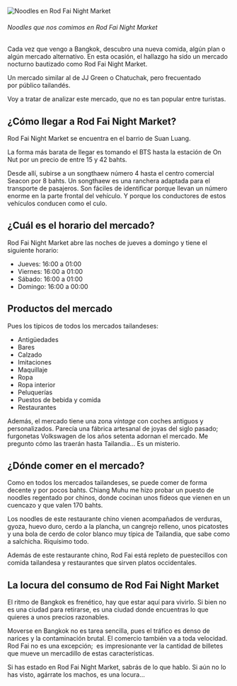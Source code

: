 ![Noodles en Rod Fai Night Market](https://lh3.googleusercontent.com/AU_1DMXotHG6FyNII8J6Dzmc320lGz50oQR_FV2yV5yHmvJIO4scbF4tWKSoRmQuf0q3WvvOvnnJ1mhX5u1dKPbbDPd9Hl79dlL_9rVjJSFyqBHSTStgZdn7sQYKsUojN-DqMMpfr4PSDvUhyhEaHIdlBauUEqJVZykVxJqPM5l0izO3BqOlxHK6BYkS709_81w_zdlvTalbLk7NEZwDk_99CKjXuNU1bZaZtRUVm-oLxUaCGbMWN3ltjTy7hL3ooGOljpkoozAuV6c6J2Y2XnwFvvCSN13pEZiw_QbUkcSgrWqXdJExhOgym9sgSS8sVkKtpChEZ16g3ZQR-yzi6WGBUH28E_ybdefmKueoUlL-aUX_6iHGfiU6iRu5LKkgRYDehXleZSU3ooltM68s0-if1Bj3NbQgYty9_TH3o0e3aJ0CspEXzMpUu4SgtpuQF4YCAOsEqXYoTwGb4wBJwmjs92BJiSHhhVCXhaXjqt_w0PnN9z-q4Z7cQGZiSsW2FFhCivxGGqTsRfXHkYXAAg8GI0Ic-5WqnVitVTMgC_Kji9YvG3-sdOcK3oG7xz7ku1_01R8n0mpmL8AFYJMXA03FO0yOu5RChpFxXDXMP-yKaHh3WA_z88SrrFGfTkff1yHPy3HUaInGzhf4C91IrNG_rc-Y_66VsWidY_K5plfeymA=s800-no)
###### Noodles que nos comimos en Rod Fai Night Market

Cada vez que vengo a Bangkok, descubro una nueva comida, algún plan o algún mercado alternativo. En esta ocasión, el hallazgo ha sido un mercado nocturno bautizado como Rod Fai Night Market.

Un mercado similar al de JJ Green o Chatuchak, pero frecuentado por público tailandés.

Voy a tratar de analizar este mercado, que no es tan popular entre turistas.

## ¿Cómo llegar a Rod Fai Night Market?
Rod Fai Night Market se encuentra en el barrio de Suan Luang.

La forma más barata de llegar es tomando el BTS hasta la estación de On Nut por un precio de entre 15 y 42 bahts.

Desde allí, subirse a un songthaew número 4 hasta el centro comercial Seacon por 8 bahts. Un songthaew es una ranchera adaptada para el transporte de pasajeros. Son fáciles de identificar porque llevan un número enorme en la parte frontal del vehículo. Y porque los conductores de estos vehículos conducen como el culo.

## ¿Cuál es el horario del mercado?

Rod Fai Night Market abre las noches de jueves a domingo y tiene el siguiente horario:

- Jueves: 16:00 a 01:00
- Viernes: 16:00 a 01:00
- Sábado: 16:00 a 01:00
- Domingo: 16:00 a 00:00

## Productos del mercado

Pues los típicos de todos los mercados tailandeses:

- Antigüedades
- Bares
- Calzado
- Imitaciones
- Maquillaje
- Ropa
- Ropa interior
- Peluquerías
- Puestos de bebida y comida
- Restaurantes

Además, el mercado tiene una zona *vintage* con coches antiguos y personalizados. Parecía una fábrica artesanal de joyas del siglo pasado; furgonetas Volkswagen de los años setenta adornan el mercado. Me pregunto cómo las traerán hasta Tailandia... Es un misterio.

## ¿Dónde comer en el mercado?

Como en todos los mercados tailandeses, se puede comer de forma decente y por pocos bahts. Chiang Muhu me hizo probar un puesto de noodles regentado por chinos, donde cocinan unos fideos que vienen en un cuencazo y que valen 170 bahts.

Los noodles de este restaurante chino vienen acompañados de verduras, gyoza, huevo duro, cerdo a la plancha, un cangrejo relleno, unos picatostes y una bola de cerdo de color blanco muy típica de Tailandia, que sabe como a salchicha. Riquísimo todo.

Además de este restaurante chino, Rod Fai está repleto de puestecillos con comida tailandesa y restaurantes que sirven platos occidentales.

## La locura del consumo de Rod Fai Night Market

El ritmo de Bangkok es frenético, hay que estar aquí para vivirlo. Si bien no es una ciudad para retirarse, es una ciudad donde encuentras lo que quieres a unos precios razonables.

Moverse en Bangkok no es tarea sencilla, pues el tráfico es denso de narices y la contaminación brutal. El comercio también va a toda velocidad. Rod Fai no es una excepción;  es impresionante ver la cantidad de billetes que mueve un mercadillo de estas características.

Si has estado en Rod Fai Night Market, sabrás de lo que hablo. Si aún no lo has visto, agárrate los machos, es una locura...